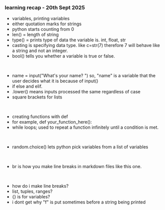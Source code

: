 ### learning recap - 20th Sept 2025
- variables, printing variables
- either quotation marks for strings
- python starts counting from 0
- len() = length of string
- type() = prints type of data the variable is. int, float, str
- casting is specifying data type. like c=str(7) therefore 7 will behave like a string and not an integer.
- bool() tells you whether a variable is true or false.
<br>

- name = input("What's your name? ") 
so, "name" is a variable that the user decides what it is because of input()
- if else and elif.
- .lower() means inputs processed the same regardless of case
- square brackets for lists
<br>

- creating functions with def
- for example, def your_function_here():
- while loops; used to repeat a function infinitely until a condition is met.
<br>

- random.choice() lets python pick variables from a list of variables
<br>

- br is how you make line breaks in markdown files like this one. 
<br>

* how do i make line breaks?
* list, tuples, ranges?
* {} is for variables?
* i dont get why "f" is put sometimes before a string being printed
